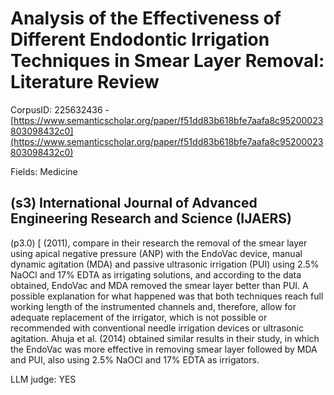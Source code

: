 # Analysis of the Effectiveness of Different Endodontic Irrigation Techniques in Smear Layer Removal: Literature Review

CorpusID: 225632436 - [https://www.semanticscholar.org/paper/f51dd83b618bfe7aafa8c95200023803098432c0](https://www.semanticscholar.org/paper/f51dd83b618bfe7aafa8c95200023803098432c0)

Fields: Medicine

## (s3) International Journal of Advanced Engineering Research and Science (IJAERS)
(p3.0) [  (2011), compare in their research the removal of the smear layer using apical negative pressure (ANP) with the EndoVac device, manual dynamic agitation (MDA) and passive ultrasonic irrigation (PUI) using 2.5% NaOCl and 17% EDTA as irrigating solutions, and according to the data obtained, EndoVac and MDA removed the smear layer better than PUI. A possible explanation for what happened was that both techniques reach full working length of the instrumented channels and, therefore, allow for adequate replacement of the irrigator, which is not possible or recommended with conventional needle irrigation devices or ultrasonic agitation. Ahuja et al. (2014) obtained similar results in their study, in which the EndoVac was more effective in removing smear layer followed by MDA and PUI, also using 2.5% NaOCl and 17% EDTA as irrigators.

LLM judge: YES

